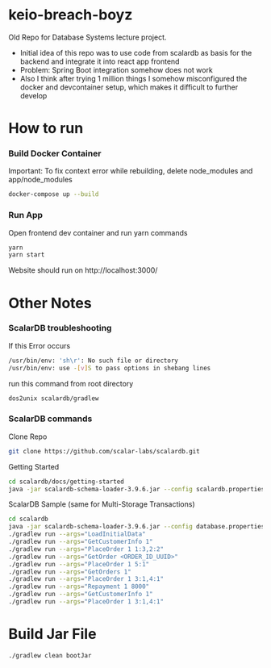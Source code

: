 # keio-breach-boyz

Old Repo for Database Systems lecture project.

- Initial idea of this repo was to use code from scalardb as basis for the backend and integrate it into react app frontend
- Problem: Spring Boot integration somehow does not work
- Also I think after trying 1 million things I somehow misconfigured the docker and devcontainer setup, which makes it difficult to further develop

# How to run

### Build Docker Container

Important: To fix context error while rebuilding, delete node_modules and app/node_modules

```sh
docker-compose up --build
```

### Run App

Open frontend dev container and run yarn commands

```sh
yarn
yarn start
```

Website should run on http://localhost:3000/

# Other Notes

### ScalarDB troubleshooting

If this Error occurs

```sh
/usr/bin/env: 'sh\r': No such file or directory
/usr/bin/env: use -[v]S to pass options in shebang lines
```

run this command from root directory

```sh
dos2unix scalardb/gradlew
```

### ScalarDB commands

Clone Repo

```sh
git clone https://github.com/scalar-labs/scalardb.git
```

Getting Started

```sh
cd scalardb/docs/getting-started
java -jar scalardb-schema-loader-3.9.6.jar --config scalardb.properties --schema-file emoney.json --coordinator
```

ScalarDB Sample (same for Multi-Storage Transactions)

```sh
cd scalardb
java -jar scalardb-schema-loader-3.9.6.jar --config database.properties --schema-file schema.json --coordinator
./gradlew run --args="LoadInitialData"
./gradlew run --args="GetCustomerInfo 1"
./gradlew run --args="PlaceOrder 1 1:3,2:2"
./gradlew run --args="GetOrder <ORDER_ID_UUID>"
./gradlew run --args="PlaceOrder 1 5:1"
./gradlew run --args="GetOrders 1"
./gradlew run --args="PlaceOrder 1 3:1,4:1"
./gradlew run --args="Repayment 1 8000"
./gradlew run --args="GetCustomerInfo 1"
./gradlew run --args="PlaceOrder 1 3:1,4:1"
```

# Build Jar File

```sh
./gradlew clean bootJar
```
